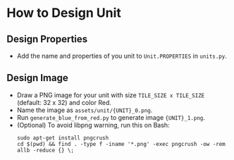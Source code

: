 # How to Design Unit

## Design Properties

- Add the name and properties of you unit to `Unit.PROPERTIES` in `units.py`.

## Design Image

- Draw a PNG image for your unit with size `TILE_SIZE x TILE_SIZE` (default: 32 x 32) and color Red.
- Name the image as `assets/unit/{UNIT}_0.png`.
- Run `generate_blue_from_red.py` to generate image `{UNIT}_1.png`.
- (Optional) To avoid libpng warning, run this on Bash:
    ```
    sudo apt-get install pngcrush
    cd $(pwd) && find . -type f -iname '*.png' -exec pngcrush -ow -rem allb -reduce {} \;
    ```